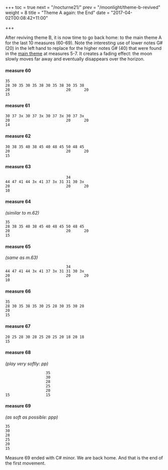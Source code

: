 +++
toc = true
next = "/nocturne21/"
prev = "/moonlight/theme-b-revived"
weight = 8
title = "Theme A again: the End"
date = "2017-04-02T00:08:42+11:00"

+++

After reviving theme B, it is now time to go back home: to the main theme A for the last 10 measures (60-69). Note the interesting use of lower notes G# (20) in the left hand to replace for the higher notes G# (40) that were found in the [main theme](/moonlight/theme-a) at measures 5-7. It creates a fading effect: the moon slowly moves far away and eventually disappears over the horizon.

#### measure 60
~~~~
35
28 30 35 30 35 38 30 35 38 30 35 38
20                         20      20
15
~~~~

#### measure 61
~~~~
30 37 3x 30 37 3x 30 37 3x 30 37 3x
20                         20      20
14
~~~~

#### measure 62
~~~~
30 38 35 40 38 45 40 48 45 50 48 45
20                         20      20
15
~~~~

#### measure 63
~~~~
                           34
44 47 41 44 3x 41 37 3x 31 31 30 3x
20                         20      20
10
~~~~


#### measure 64
_(similar to m.62)_
~~~~
35
28 38 35 40 38 45 40 48 45 50 48 45
20                         20      20
15
~~~~

#### measure 65
_(same as m.63)_
~~~~
                           34
44 47 41 44 3x 41 37 3x 31 31 30 3x
20                         20      20
10
~~~~

#### measure 66
~~~~
35
28 30 35 38 35 30 25 28 30 35 30 28
20
15
~~~~

#### measure 67
~~~~
20 25 28 30 28 25 20 25 20 18 20 18
15
~~~~

#### measure 68
_(play very softly: pp)_
~~~~
                  35
                  30
                  28
                  25
                  20
15                15
~~~~

#### measure 69
_(as soft as possible: ppp)_
~~~~
35
30
28
25
20
15
~~~~

Measure 69 ended with C# minor. We are back home. And that is the end of the first movement.
